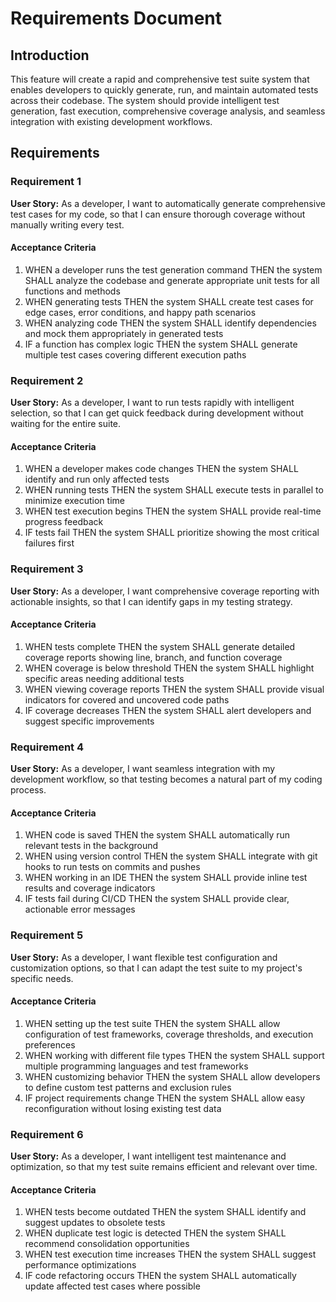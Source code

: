 # Requirements Document

## Introduction

This feature will create a rapid and comprehensive test suite system that enables developers to quickly generate, run, and maintain automated tests across their codebase. The system should provide intelligent test generation, fast execution, comprehensive coverage analysis, and seamless integration with existing development workflows.

## Requirements

### Requirement 1

**User Story:** As a developer, I want to automatically generate comprehensive test cases for my code, so that I can ensure thorough coverage without manually writing every test.

#### Acceptance Criteria

1. WHEN a developer runs the test generation command THEN the system SHALL analyze the codebase and generate appropriate unit tests for all functions and methods
2. WHEN generating tests THEN the system SHALL create test cases for edge cases, error conditions, and happy path scenarios
3. WHEN analyzing code THEN the system SHALL identify dependencies and mock them appropriately in generated tests
4. IF a function has complex logic THEN the system SHALL generate multiple test cases covering different execution paths

### Requirement 2

**User Story:** As a developer, I want to run tests rapidly with intelligent selection, so that I can get quick feedback during development without waiting for the entire suite.

#### Acceptance Criteria

1. WHEN a developer makes code changes THEN the system SHALL identify and run only affected tests
2. WHEN running tests THEN the system SHALL execute tests in parallel to minimize execution time
3. WHEN test execution begins THEN the system SHALL provide real-time progress feedback
4. IF tests fail THEN the system SHALL prioritize showing the most critical failures first

### Requirement 3

**User Story:** As a developer, I want comprehensive coverage reporting with actionable insights, so that I can identify gaps in my testing strategy.

#### Acceptance Criteria

1. WHEN tests complete THEN the system SHALL generate detailed coverage reports showing line, branch, and function coverage
2. WHEN coverage is below threshold THEN the system SHALL highlight specific areas needing additional tests
3. WHEN viewing coverage reports THEN the system SHALL provide visual indicators for covered and uncovered code paths
4. IF coverage decreases THEN the system SHALL alert developers and suggest specific improvements

### Requirement 4

**User Story:** As a developer, I want seamless integration with my development workflow, so that testing becomes a natural part of my coding process.

#### Acceptance Criteria

1. WHEN code is saved THEN the system SHALL automatically run relevant tests in the background
2. WHEN using version control THEN the system SHALL integrate with git hooks to run tests on commits and pushes
3. WHEN working in an IDE THEN the system SHALL provide inline test results and coverage indicators
4. IF tests fail during CI/CD THEN the system SHALL provide clear, actionable error messages

### Requirement 5

**User Story:** As a developer, I want flexible test configuration and customization options, so that I can adapt the test suite to my project's specific needs.

#### Acceptance Criteria

1. WHEN setting up the test suite THEN the system SHALL allow configuration of test frameworks, coverage thresholds, and execution preferences
2. WHEN working with different file types THEN the system SHALL support multiple programming languages and test frameworks
3. WHEN customizing behavior THEN the system SHALL allow developers to define custom test patterns and exclusion rules
4. IF project requirements change THEN the system SHALL allow easy reconfiguration without losing existing test data

### Requirement 6

**User Story:** As a developer, I want intelligent test maintenance and optimization, so that my test suite remains efficient and relevant over time.

#### Acceptance Criteria

1. WHEN tests become outdated THEN the system SHALL identify and suggest updates to obsolete tests
2. WHEN duplicate test logic is detected THEN the system SHALL recommend consolidation opportunities
3. WHEN test execution time increases THEN the system SHALL suggest performance optimizations
4. IF code refactoring occurs THEN the system SHALL automatically update affected test cases where possible